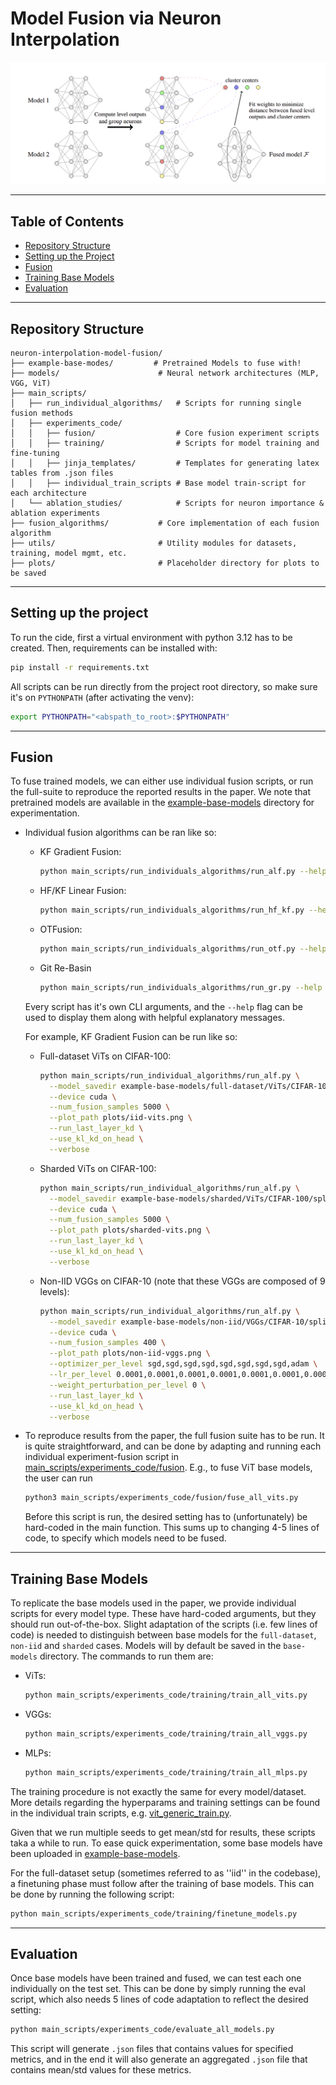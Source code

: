 # Model Fusion via Neuron Interpolation

![Algorithm Diagram](figures/algorithm-overview.png)


---

## Table of Contents

* [Repository Structure](#repository-structure)
* [Setting up the Project](#setting-up-the-project)
* [Fusion](#fusion)
* [Training Base Models](#training-base-models)
* [Evaluation](#evaluation)

---

## Repository Structure
```
neuron-interpolation-model-fusion/
├── example-base-modes/         # Pretrained Models to fuse with!
├── models/                      # Neural network architectures (MLP, VGG, ViT)
├── main_scripts/
│   ├── run_individual_algorithms/   # Scripts for running single fusion methods
│   ├── experiments_code/
│   │   ├── fusion/                  # Core fusion experiment scripts
│   │   ├── training/                # Scripts for model training and fine-tuning
│   │   ├── jinja_templates/         # Templates for generating latex tables from .json files
│   │   ├── individual_train_scripts # Base model train-script for each architecture
│   └── ablation_studies/            # Scripts for neuron importance & ablation experiments
├── fusion_algorithms/           # Core implementation of each fusion algorithm
├── utils/                       # Utility modules for datasets, training, model mgmt, etc.
├── plots/                       # Placeholder directory for plots to be saved
```

---

## Setting up the project

To run the cide, first a virtual environment with python 3.12 has to be created. Then, requirements can be installed with:
```bash
pip install -r requirements.txt
```

All scripts can be run directly from the project root directory, so make sure it's on `PYTHONPATH` (after activating the venv):
```bash
export PYTHONPATH="<abspath_to_root>:$PYTHONPATH"
```

---

## Fusion

To fuse trained models, we can either use individual fusion scripts, or run the full-suite to reproduce the reported results in the paper. We note that pretrained models are available in the [example-base-models](example-base-models) directory for experimentation.

- Individual fusion algorithms can be ran like so:
  - KF Gradient Fusion:
    ```bash
    python main_scripts/run_individuals_algorithms/run_alf.py --help
    ```
  - HF/KF Linear Fusion:
    ```bash
    python main_scripts/run_individuals_algorithms/run_hf_kf.py --help
    ```
  - OTFusion:
    ```bash
    python main_scripts/run_individuals_algorithms/run_otf.py --help
    ```
  - Git Re-Basin
    ```bash
    python main_scripts/run_individuals_algorithms/run_gr.py --help
    ```

  Every script has it's own CLI arguments, and the `--help` flag can be used to display them along with helpful explanatory messages.

  For example, KF Gradient Fusion can be run like so:

  - Full-dataset ViTs on CIFAR-100:
    ```bash
    python main_scripts/run_individual_algorithms/run_alf.py \
      --model_savedir example-base-models/full-dataset/ViTs/CIFAR-100 \
      --device cuda \
      --num_fusion_samples 5000 \
      --plot_path plots/iid-vits.png \
      --run_last_layer_kd \
      --use_kl_kd_on_head \
      --verbose
    ```
  - Sharded ViTs on CIFAR-100:
    ```bash
    python main_scripts/run_individual_algorithms/run_alf.py \
      --model_savedir example-base-models/sharded/ViTs/CIFAR-100/split-by-2/seed1 \
      --device cuda \
      --num_fusion_samples 5000 \
      --plot_path plots/sharded-vits.png \
      --run_last_layer_kd \
      --use_kl_kd_on_head \
      --verbose
    ```
  - Non-IID VGGs on CIFAR-10 (note that these VGGs are composed of 9 levels):
    ```bash
    python main_scripts/run_individual_algorithms/run_alf.py \
      --model_savedir example-base-models/non-iid/VGGs/CIFAR-10/split-by-4/seed1 \
      --device cuda \
      --num_fusion_samples 400 \
      --plot_path plots/non-iid-vggs.png \
      --optimizer_per_level sgd,sgd,sgd,sgd,sgd,sgd,sgd,sgd,adam \
      --lr_per_level 0.0001,0.0001,0.0001,0.0001,0.0001,0.0001,0.0001,0.0001,0.001 \
      --weight_perturbation_per_level 0 \
      --run_last_layer_kd \
      --use_kl_kd_on_head \
      --verbose
    ```

- To reproduce results from the paper, the full fusion suite has to be run. It is quite straightforward, and can be done by adapting and running each individual experiment-fusion script in [main_scripts/experiments_code/fusion](main_scripts/experiments_code/fusion). E.g., to fuse ViT base models, the user can run
  ```bash
  python3 main_scripts/experiments_code/fusion/fuse_all_vits.py
  ```
  Before this script is run, the desired setting has to (unfortunately) be hard-coded in the main function. This sums up to changing 4-5 lines of code, to specify which models need to be fused.

---


## Training Base Models

To replicate the base models used in the paper, we provide individual scripts for every model type. These have hard-coded arguments, but they should run out-of-the-box. Slight adaptation of the scripts (i.e. few lines of code) is needed to distinguish between base models for the `full-dataset`, `non-iid` and `sharded` cases. Models will by default be saved in the `base-models` directory. The commands to run them are:

- ViTs:
  ```bash
  python main_scripts/experiments_code/training/train_all_vits.py
  ```

- VGGs:
  ```bash
  python main_scripts/experiments_code/training/train_all_vggs.py
  ```

- MLPs:
  ```bash
  python main_scripts/experiments_code/training/train_all_mlps.py
  ```

The training procedure is not exactly the same for every model/dataset. More details regarding the hyperparams and training settings can be found in the individual train scripts, e.g. [vit_generic_train.py](main_scripts/experiments_code/individual_train_scripts/vit_generic_train.py).

Given that we run multiple seeds to get mean/std for results, these scripts taka a while to run. To ease quick experimentation, some base models have been uploaded in [example-base-models](example-base-models).

For the full-dataset setup (sometimes referred to as ''iid'' in the codebase), a finetuning phase must follow after the training of base models. This can be done by running the following script:
```bash
python main_scripts/experiments_code/training/finetune_models.py
```

---


## Evaluation

Once base models have been trained and fused, we can test each one individually on the test set. This can be done by simply running the eval script, which also needs 5 lines of code adaptation to reflect the desired setting:

```bash
python main_scripts/experiments_code/evaluate_all_models.py
```

This script will generate `.json` files that contains values for specified metrics, and in the end it will also generate an aggregated `.json` file that contains mean/std values for these metrics.
